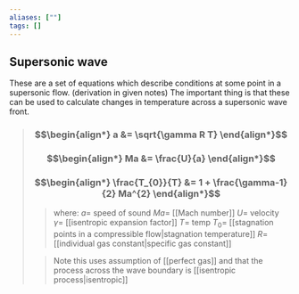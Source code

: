 ```yaml
---
aliases: [""]
tags: []
---
```


## Supersonic wave

These are a set of equations which describe conditions at some point in a supersonic flow. (derivation in given notes) The important thing is that these can be used to calculate changes in temperature across a supersonic wave front.

> ### $$\begin{align*} a  &= \sqrt{\gamma R T}  \end{align*}$$
> ### $$\begin{align*} Ma  &= \frac{U}{a}  \end{align*}$$
> ### $$\begin{align*} \frac{T_{0}}{T} &= 1 + \frac{\gamma-1}{2} Ma^{2} \end{align*}$$
>> where:
>> $a=$ speed of sound
>> $Ma=$ [[Mach number]]
>> $U=$ velocity
>> $\gamma=$ [[isentropic expansion factor]]
>> $T=$ temp
>> $T_{0}=$ [[stagnation points in a compressible flow|stagnation temperature]]
>> $R=$ [[individual gas constant|specific gas constant]]
>
>> Note this uses assumption of [[perfect gas]] and that the process across the wave boundary is [[isentropic process|isentropic]]